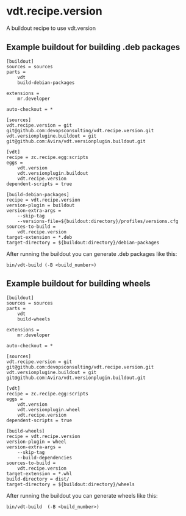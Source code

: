 vdt.recipe.version
==================
A buildout recipe to use vdt.version


Example buildout for building .deb packages
-------------------------------------------

    [buildout]
    sources = sources
    parts =
        vdt
        build-debian-packages

    extensions =
        mr.developer

    auto-checkout = *

    [sources]
    vdt.recipe.version = git git@github.com:devopsconsulting/vdt.recipe.version.git
    vdt.versionplugine.buildout = git git@github.com:Avira/vdt.versionplugin.buildout.git

    [vdt]
    recipe = zc.recipe.egg:scripts
    eggs = 
        vdt.version
        vdt.versionplugin.buildout
        vdt.recipe.version
    dependent-scripts = true

    [build-debian-packages]
    recipe = vdt.recipe.version
    version-plugin = buildout
    version-extra-args = 
        --skip-tag
        --versions-file=${buildout:directory}/profiles/versions.cfg
    sources-to-build =
        vdt.recipe.version
    target-extension = *.deb
    target-directory = ${buildout:directory}/debian-packages

After running the buildout you can generate .deb packages like this:

    bin/vdt-build (-B <build_number>)


Example buildout for building wheels
------------------------------------

    [buildout]
    sources = sources
    parts =
        vdt
        build-wheels

    extensions =
        mr.developer

    auto-checkout = *

    [sources]
    vdt.recipe.version = git git@github.com:devopsconsulting/vdt.recipe.version.git
    vdt.versionplugine.buildout = git git@github.com:Avira/vdt.versionplugin.buildout.git

    [vdt]
    recipe = zc.recipe.egg:scripts
    eggs = 
        vdt.version
        vdt.versionplugin.wheel
        vdt.recipe.version
    dependent-scripts = true

    [build-wheels]
    recipe = vdt.recipe.version
    version-plugin = wheel
    version-extra-args = 
        --skip-tag 
        --build-dependencies
    sources-to-build =
        vdt.recipe.version
    target-extension = *.whl
    build-directory = dist/
    target-directory = ${buildout:directory}/wheels


After running the buildout you can generate wheels like this:

    bin/vdt-build  (-B <build_number>)


